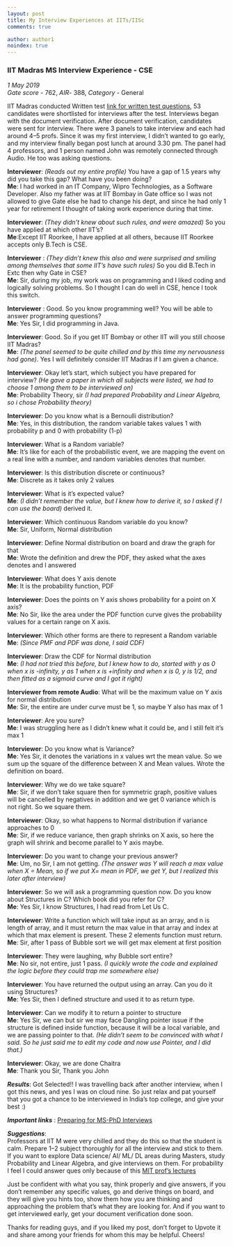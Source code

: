 ```yaml
---
layout: post
title: My Interview Experiences at IITs/IISc
comments: true

author: author1
noindex: true
---
```



### IIT Madras MS Interview Experience - CSE

_1 May 2019_  
_Gate score_ - 762, _AIR_- 388, _Category_ - General  

IIT Madras conducted Written test [link for written test questions](https://chaitrasj.github.io/interview-exp/2019-04-30-my-interviews-exp), 53 candidates were shortlisted for interviews after the test. Interviews began with the document verification. After document verification, candidates were sent for interview. There were 3 panels to take interview and each had around 4–5 profs. Since it was my first interview, I didn’t wanted to go early, and my interview finally began post lunch at around 3.30 pm.
The panel had 4 professors, and 1 person named John was remotely connected through Audio. He too was asking questions.

**Interviewer**: _(Reads out my entire profile)_ You have a gap of 1.5 years why did you take this gap? What have you been doing?  
**Me**: I had worked in an IT Company, Wipro Technologies, as a Software Developer. Also my father was at IIT Bombay in Gate office so I was not allowed to give Gate else he had to change his dept, and since he had only 1 year for retirement I thought of taking work experience during that time.

**Interviewer**: _(They didn’t knew about such rules, and were amazed)_ So you have applied at which other IIT’s?  
**Me**:Except IIT Roorkee, I have applied at all others, because IIT Roorkee accepts only B.Tech is CSE.

**Interviewer** :  _(They didn’t knew this also and were surprised and smiling among themselves that some IIT’s have such rules)_ So you did B.Tech in Extc then why Gate in CSE?  
**Me**: Sir, during my job, my work was on programming and I liked coding and logically solving problems. So I thought I can do well in CSE, hence I took this switch.

**Interviewer** : Good. So you know programming well? You will be able to answer programming questions?  
**Me**: Yes Sir, I did programming in Java.

**Interviewer**: Good. So if you get IIT Bombay or other IIT will you still choose IIT Madras?  
**Me**: _(The panel seemed to be quite chilled and by this time my nervousness had gone)_. Yes I will definitely consider IIT Madras if I am given a chance.

**Interviewer**: Okay let’s start, which subject you have prepared for interview? _(He gave a paper in which all subjects were listed, we had to choose 1 among them to be interviewed on)_  
**Me**: Probability Theory, sir _(I had prepared Probability and Linear Algebra, so i chose Probability theory)_

**Interviewer**: Do you know what is a Bernoulli distribution?  
**Me**: Yes, in this distribution, the random variable takes values 1 with probability p and 0 with probability (1-p)

**Interviewer**: What is a Random variable?  
**Me**: It’s like for each of the probabilistic event, we are mapping the event on a real line with a number, and random variables denotes that number.

**Interviewer**: Is this distribution discrete or continuous?  
**Me**: Discrete as it takes only 2 values

**Interviewer**: What is it’s expected value?  
**Me**: _(I didn’t remember the value, but I knew how to derive it, so I asked if I can use the board)_ derived it.

**Interviewer**: Which continuous Random variable do you know?  
**Me**: Sir, Uniform, Normal distribution

**Interviewer**: Define Normal distribution on board and draw the graph for that  
**Me**: Wrote the definition and drew the PDF, they asked what the axes denotes and I answered

**Interviewer**: What does Y axis denote  
**Me**: It is the probability function, PDF

**Interviewer**: Does the points on Y axis shows probability for a point on X axis?  
**Me**: No Sir, like the area under the PDF function curve gives the probability values for a certain range on X axis.

**Interviewer**: Which other forms are there to represent a Random variable  
**Me**: _(Since PMF and PDF was done, I said CDF)_

**Interviewer**: Draw the CDF for Normal distribution  
**Me**: _(I had not tried this before, but I knew how to do, started with y as 0 when x is -infinity, y as 1 when x is +infinity and when x is 0, y is 1/2, and then fitted as a sigmoid curve and I got it right)_

**Interviewer from remote Audio**: What will be the maximum value on Y axis for normal distribution  
**Me**: Sir, the entire are under curve must be 1, so maybe Y also has max of 1

**Interviewer**: Are you sure?  
**Me**: I was struggling here as I didn’t knew what it could be, and I still felt it’s max 1

**Interviewer**: Do you know what is Variance?  
**Me**: Yes Sir, it denotes the variations in x values wrt the mean value. So we sum up the square of the difference between X and Mean values. Wrote the definition on board.

**Interviewer**:  Why we do we take square?  
**Me**: Sir, if we don’t take square then for symmetric graph, positive values will be cancelled by negatives in addition and we get 0 variance which is not right. So we square them.

**Interviewer**:  Okay, so what happens to Normal distribution if variance approaches to 0  
**Me**: Sir, if we reduce variance, then graph shrinks on X axis, so here the graph will shrink and become parallel to Y axis maybe.

**Interviewer**: Do you want to change your previous answer?  
**Me**: Um, no Sir, I am not getting.
_(The answer was Y will reach a max value when X = Mean, so if we put X= mean in PDF, we get Y, but I realized this later after interview)_

**Interviewer**: So we will ask a programming question now. Do you know about Structures in C? Which book did you refer for C?   
**Me**: Yes Sir, I know Structures, I had read from Let Us C.

**Interviewer**: Write a function which will take input as an array, and n is length of array, and it must return the max value in that array and index at which that max element is present. These 2 elements function must return.  
**Me**: Sir, after 1 pass of Bubble sort we will get max element at first position

**Interviewer**: They were laughing, why Bubble sort entire?  
**Me**: No sir, not entire, just 1 pass. _(I quickly wrote the code and explained the logic before they could trap me somewhere else)_

**Interviewer**:  You have returned the output using an array. Can you do it using Structures?  
**Me**: Yes Sir, then I defined structure and used it to as return type.

**Interviewer**: Can we modify it to return a pointer to structure  
**Me**: Yes Sir, we can but sir we may face Dangling pointer issue if the structure is defined inside function, because it will be a local variable, and we are passing pointer to that. _(He didn’t seem to be convinced with what I said. So he just said me to edit my code and now use Pointer, and I did that.)_

**Interviewer**:  Okay, we are done Chaitra  
**Me**: Thank you Sir, Thank you John

_**Results**_: Got Selected!! I was travelling back after another interview, when I got this news, and yes I was on cloud nine. So just relax and pat yourself that you got a chance to be interviewed in India’s top college, and give your best :)

_**Important links**_ : [Preparing for MS-PhD Interviews](http://www.cse.iitm.ac.in/pages.php?pages=NzM%3D)

_**Suggestions**_:  
Professors at IIT M were very chilled and they do this so that the student is calm. Prepare 1–2 subject thoroughly for all the interview and stick to them. If you want to explore Data science/ AI/ ML/ DL areas during Masters, study Probability and Linear Algebra, and give interviews on them. For probability I feel I could answer ques only because of this [MIT prof’s lectures](https://www.youtube.com/playlist?list=PLUl4u3cNGP60hI9ATjSFgLZpbNJ7myAg6)

Just be confident with what you say, think properly and give answers, if you don’t remember any specific values, go and derive things on board, and they will give you hints too, show them how you are thinking and approaching the problem that’s what they are looking for. And if you want to get interviewed early, get your document verification done soon.


Thanks for reading guys, and if you liked my post, don’t forget to Upvote it and share among your friends for whom this may be helpful. Cheers!
